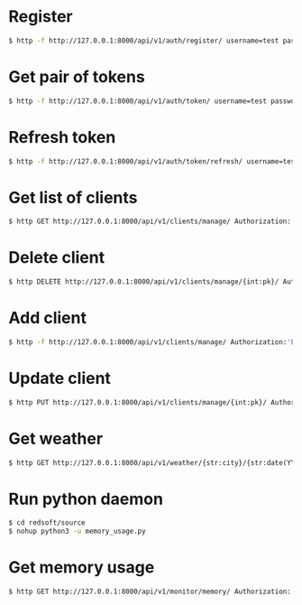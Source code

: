 # Register
```bash
$ http -f http://127.0.0.1:8000/api/v1/auth/register/ username=test password=test
```

# Get pair of tokens
```bash
$ http -f http://127.0.0.1:8000/api/v1/auth/token/ username=test password=test
```

# Refresh token
```bash
$ http -f http://127.0.0.1:8000/api/v1/auth/token/refresh/ username=test password=test
```

# Get list of clients
```bash
$ http GET http://127.0.0.1:8000/api/v1/clients/manage/ Authorization:'Bearer {your_token_here}'
```

# Delete client
```bash
$ http DELETE http://127.0.0.1:8000/api/v1/clients/manage/{int:pk}/ Authorization:'Bearer {your_token_here}'
```

# Add client
```bash
$ http -f http://127.0.0.1:8000/api/v1/clients/manage/ Authorization:'Bearer {your_token_here}' name=test1 surname=test1 birth_date=2003-03-03 gender=женский photo.file@/Users/rodionibragimov/Downloads/cheetos.jpeg left=100 top=100 right=400 bottom=400
```

# Update client
```bash
$ http PUT http://127.0.0.1:8000/api/v1/clients/manage/{int:pk}/ Authorization:'Bearer {your_token_here}' name=Name2_new 
```

# Get weather
```bash
$ http GET http://127.0.0.1:8000/api/v1/weather/{str:city}/{str:date(YYYY-MM-DD)} Authorization:'Bearer {your_token_here}'
```

# Run python daemon
```bash
$ cd redsoft/source
$ nohup python3 -u memory_usage.py
```

# Get memory usage
```bash
$ http GET http://127.0.0.1:8000/api/v1/monitor/memory/ Authorization:'Bearer {your_token_here}'
```
